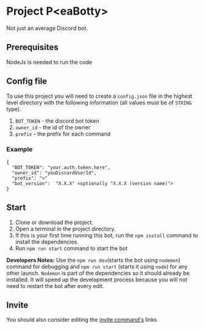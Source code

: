 <h1> Project P&lteaBotty&gt </h1>
Not just an average Discord bot.

## Prerequisites
NodeJs is needed to run the code

## Config file

To use this project you will need to create a `config.json` file in the highest level directory with the following information (all values must be of `STRING` type).

1. `BOT_TOKEN` - the discord bot token
2. `owner_id` - the id of the owner
3. `prefix` - the prefix for each command

### Example
```
{
  "BOT_TOKEN": "your.auth.token.here",
  "owner_id": "youDiscordUserId",
  "prefix": ">"
  "bot_version":  "X.X.X" <optionally "X.X.X (version name)">
}
```
## Start
1. Clone or download the project.
2. Open a terminal in the project directory.
3.  If this is your first time running this bot, run the `npm install` command to install the dependencies.
4. Run `npm run start` command to start the bot

__Developers Notes:__ Use the `npm run dev`(starts the bot using `nodemon`) command for debugging and `npm run start` (starts it using `node`) for any other launch. `Nodemon` is part of the dependencies so it should already be installed. It will speed up the development process because you will not need to restart the bot after every edit.


## Invite

You should also consider editing the [invite command's](https://github.com/P1M5/discord-testBotty/blob/main/commands/general_commands/invite.js) links
